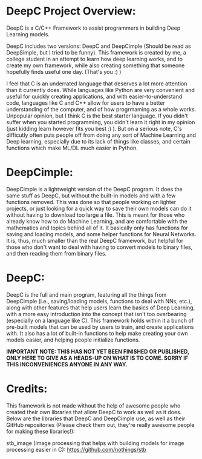 # DeepC Project Overview:
DeepC is a C/C++ Framework to assist programmers in building Deep Learning models. 

DeepC includes two versions: DeepC and DeepCimple (Should be read as DeepSimple, but I tried to be funny).
This framework is created by me, a college student in an attempt to learn how deep learning works, and to create my own framework, while also creating something that someone hopefully finds useful one day. (That's you :) )

I feel that C is an underrated language that deserves a lot more attention than it currently does. While languages like Python are very convenient and useful for quickly creating applications, and with easier-to-understand code, languages like C and C++ allow for users to have a better understanding of the computer, and of how progrmaming as a whole works. Unpopular opinion, but I think C is the best starter language. If you didn't suffer when you started programming, you didn't learn it right in my opinion (just kidding learn however fits you best :) ). But on a serious note, C's difficutly often puts people off from doing any sort of Machine Learning and Deep learning, especially due to its lack of things like classes, and certain functions which make ML/DL much easier in Python. 


# DeepCimple:

DeepCimple is a lightweight version of the DeepC program. It does the same stuff as DeepC, but without the built-in models and with a few functions removed. This was done so that people working on lighter projects, or just looking for a quick way to save their own models can do it without having to download too large a file. This is meant for those who already know how to do Machine Learning, and are comfortable with the mathematics and topics behind all of it. It basically only has functions for saving and loading models, and some helper functions for Neural Networks. It is, thus, much smaller than the real DeepC framework, but helpful for those who don't want to deal with having to convert models to binary files, and then reading them from binary files. 



# DeepC:

DeepC is the full and main program, featuring all the things from DeepCimple (i.e., saving/loading models, functions to deal with NNs, etc.), along with other features that help users learn the basics of Deep Learning, with a more easy introduction into the concept that isn't too overbearing (especially on a language like C). This framework holds within it a bunch of pre-built models that can be used by users to train, and create applications with. It also has a lot of built-in functions to help make creating your own models easier, and helping people initialize functions. 

**IMPORTANT NOTE: THIS HAS NOT YET BEEN FINISHED OR PUBLISHED, ONLY HERE TO GIVE AS A HEADS-UP ON WHAT IS TO COME. SORRY IF THIS INCONVENIENCES ANYONE IN ANY WAY.**




# Credits:

This framework is not made without the help of awesome people who created their own libraries that allow DeepC to work as well as it does. Below are the libraries that DeepC and DeepCimple use, as well as their GitHub repositories (Please check them out, they're really awesome people for making these libraries!):

stb_image (Image processing that helps with building models for image processing easier in C): 
https://github.com/nothings/stb
